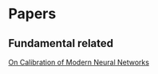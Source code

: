 # Papers 

## Fundamental related
[On Calibration of Modern Neural Networks](https://arxiv.org/pdf/1706.04599.pdf)